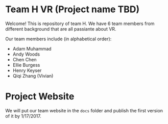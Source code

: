 # Team H VR (Project name TBD)
Welcome! This is repository of team H. We have 6 team members from different background that are all passiante about VR.

Our team members include (in alphabetical order):
- Adam Muhammad
- Andy Woods
- Chen Chen
- Ellie Burgess
- Henry Keyser
- Qiqi Zhang (Vivian)

# Project Website
We will put our team website in the `docs` folder and publish the first version of it by 1/17/2017.
